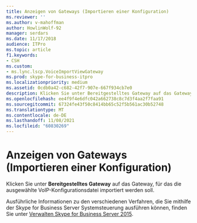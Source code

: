 ```yaml
---
title: Anzeigen von Gateways (Importieren einer Konfiguration)
ms.reviewer: ''
ms.author: v-mahoffman
author: HowlinWolf-92
manager: serdars
ms.date: 11/17/2018
audience: ITPro
ms.topic: article
f1.keywords:
- CSH
ms.custom:
- ms.lync.lscp.VoiceImportViewGateway
ms.prod: skype-for-business-itpro
ms.localizationpriority: medium
ms.assetid: 0cdb0a42-c682-42f7-907e-667f934cb7e0
description: Klicken Sie unter Bereitgestelltes Gateway auf das Gateway, für das die ausgewählte VoIP-Konfigurationsdatei importiert werden soll.
ms.openlocfilehash: ee4f9f4e6dfc042a662738c8c7d3f4aa2f7faa91
ms.sourcegitcommit: 67324fe43f50c8414bb65c52f5b561ac30b52748
ms.translationtype: MT
ms.contentlocale: de-DE
ms.lasthandoff: 11/08/2021
ms.locfileid: "60830269"
---
```

# <a name="view-gateways-import-configuration"></a>Anzeigen von Gateways (Importieren einer Konfiguration)
 
Klicken Sie unter **Bereitgestelltes Gateway** auf das Gateway, für das die ausgewählte VoIP-Konfigurationsdatei importiert werden soll.
  
Ausführliche Informationen zu den verschiedenen Verfahren, die Sie mithilfe der Skype for Business Server Systemsteuerung ausführen können, finden Sie unter [Verwalten Skype for Business Server 2015](../../manage/manage.md).
  

